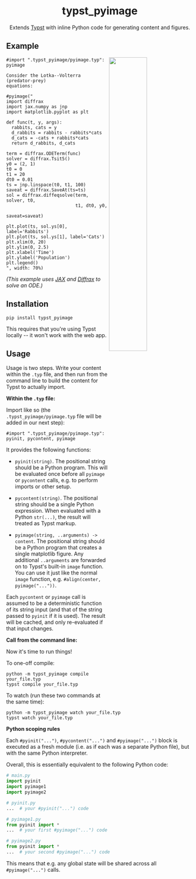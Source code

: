 <h1 align="center">typst_pyimage</h1>

<p align="center">Extends <a href="https://github.com/typst/typst">Typst</a> with inline Python code for generating content and figures.</p>

## Example

<img align="right" width="45%" src="https://raw.githubusercontent.com/patrick-kidger/typst_pyimage/main/imgs/lotka_volterra.png">

```typst
#import ".typst_pyimage/pyimage.typ": pyimage

Consider the Lotka--Volterra (predator-prey)
equations:

#pyimage("
import diffrax
import jax.numpy as jnp
import matplotlib.pyplot as plt

def func(t, y, args):
  rabbits, cats = y
  d_rabbits = rabbits - rabbits*cats
  d_cats = -cats + rabbits*cats
  return d_rabbits, d_cats

term = diffrax.ODETerm(func)
solver = diffrax.Tsit5()
y0 = (2, 1)
t0 = 0
t1 = 20
dt0 = 0.01
ts = jnp.linspace(t0, t1, 100)
saveat = diffrax.SaveAt(ts=ts)
sol = diffrax.diffeqsolve(term, solver, t0,
                          t1, dt0, y0,
                          saveat=saveat)

plt.plot(ts, sol.ys[0], label='Rabbits')
plt.plot(ts, sol.ys[1], label='Cats')
plt.xlim(0, 20)
plt.ylim(0, 2.5)
plt.xlabel('Time')
plt.ylabel('Population')
plt.legend()
", width: 70%)
```

_(This example uses [JAX](https://github.com/google/jax) and [Diffrax](https://github.com/patrick-kidger/diffrax) to solve an ODE.)_

## Installation

```
pip install typst_pyimage
```

This requires that you're using Typst locally -- it won't work with the web app.

## Usage

Usage is two steps. Write your content within the `.typ` file, and then run from the command line to build the content for Typst to actually import.

**Within the `.typ` file:**

Import like so (the `.typst_pyimage/pyimage.typ` file will be added in our next step):
```typst
#import ".typst_pyimage/pyimage.typ": pyinit, pycontent, pyimage
```

It provides the following functions:

- `pyinit(string)`. The positional string should be a Python program. This will be evaluated once before all `pyimage` or `pycontent` calls, e.g. to perform imports or other setup.

- `pycontent(string)`. The positional string should be a single Python expression. When evaluated with a Python `str(...)`, the result will treated as Typst markup.

- `pyimage(string, ..arguments) -> content`. The positional string should be a Python program that creates a single matplotlib figure. Any additional `..arguments` are forwarded on to Typst's built-in `image` function. You can use it just like the normal `image` function, e.g. `#align(center, pyimage("..."))`.

Each `pycontent` or `pyimage` call is assumed to be a deterministic function of its string input (and that of the string passed to `pyinit` if it is used). The result will be cached, and only re-evaluated if that input changes.

**Call from the command line:**

Now it's time to run things!

To one-off compile:
```
python -m typst_pyimage compile your_file.typ
typst compile your_file.typ
```

To watch (run these two commands at the same time):
```
python -m typst_pyimage watch your_file.typ
typst watch your_file.typ
```

**Python scoping rules**

Each `#pyinit("...")`, `#pycontent("...")` and `#pyimage("...")` block is executed as a fresh module (i.e. as if each was a separate Python file), but with the same Python interpreter.

Overall, this is essentially equivalent to the following Python code:

```python
# main.py
import pyinit
import pyimage1
import pyimage2

# pyinit.py
...  # your #pyinit("...") code

# pyimage1.py
from pyinit import *
...  # your first #pyimage("...") code

# pyimage2.py
from pyinit import *
...  # your second #pyimage("...") code
```

This means that e.g. any global state will be shared across all `#pyimage("...")` calls.
